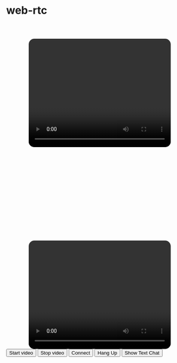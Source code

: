 web-rtc
=======
<!DOCTYPE html>
<html>
<head>
  <title>Video Conference - WebRTC</title>  
  <style>
    video {
    border-radius:15px;
    margin-top:40px;
    width: 380px;
    height: 290px;
    text-align: center;
    background-color: #CCCCCC;
    margin-left:60px;
    float: left;
    }

  </style>
  <link rel="stylesheet" type="text/css" href="css/style.css" />
    <link rel="stylesheet" type="text/css" href="css/style2.css" />
<script>
  var toggle = function() {
  var mydiv = document.getElementById('chatBlock');
    var mybtn = document.getElementById('btn2');
  if (mydiv.style.display === 'block' || mydiv.style.display === ''){
    mydiv.style.display = 'none';
	mybtn.textContent = "Show Text Chat";
	}
  else{
    mydiv.style.display = 'block';
	mybtn.textContent = "Hide Text Chat";
	}
  }
</script>
</head>

<body id="body">
  <div id="main">
		
   <div id="chatBlock" style="display:none"><table style="background: url('images/cb.jpg');cell-spacing:1px;border:0px;margin-left:220px;border-radius:15px;">	
		<tr>
			<td><input type="text" style="width:100px;" id="chatNick"></td>
			<td><input type="text" style="width:590px;" onKeyDown="javascript:sendChatMsg();" id="chatInputText"></td>
			<td id="xBtn"></td>
		</tr>
		<tr>
			<td colspan="3"><iframe id="chatFrame" src="about:blank" width="100%" height="100" style="background-image:url('images/cb.png');"></iframe></td>
		</tr>
	</table></div>
	
  <div id="livevideodivk" ><video id="sourcevid" style="background: url('images/cb.jpg');" autoplay></video></div>
  
   <div id="anim" style="visibility:hidden;"><img id="animation" src="images/anim.gif" width="210px" /></div>
			
  <div id="remotevideodivk" ><video id="remotevid" style="background: url('images/cb.jpg');" autoplay style="margin-left:30px;"></video></div>
  
  <br><br><br><br>
  <button id="btn" type="button" onClick="startVideo();">Start video</button>
  <button id="btn" type="button" onClick="stopVideo();">Stop video</button>
  <button id="btn" type="button" onClick="connect();" >Connect</button>
  <button id="btn" type="button" onClick="onHangUp();">Hang Up</button>
  <button id="btn2" type='button' onClick="toggle();">Show Text Chat</button>
  
  <br><br><br><br>
  
  
  </div>
  <script>
  var socket = new WebSocket('ws://127.0.0.1:1337/');  // change the IP address to your websocket server
  var stunServer = "stun.l.google.com:19302";
  var sourcevid = document.getElementById('sourcevid');
  var remotevid = document.getElementById('remotevid');
  var localStream = null;
  var remoteStream;
  var peerConn = null;
  var started = false;
  var isRTCPeerConnection = true;
  var mediaConstraints = {'mandatory': {
                            'OfferToReceiveAudio':true, 
                            'OfferToReceiveVideo':true }};
							
 var logg = function(s) { console.log(s); };
 
//for text chat
var chatInput;
var chatArea;
var chatNick;
var chatFrameObj;
myMid =Math.floor(Math.random()*100000);
myMid = "'"+myMid+"'";
chatInput = document.getElementById("chatInputText");
chatNick = document.getElementById("chatNick");
chatFrameObj = document.getElementById("chatFrame");
chatNick.value = myMid;


  // send the message to websocket server
  function sendMessage(message) {
	  var mymsg = JSON.stringify(message);
      logg("SEND: " + mymsg);
      socket.send(mymsg);
  }
 
  function createPeerConnection() {
	try {
      logg("Creating peer connection");
	  var servers = [];
	  servers.push({'url':'stun:' + stunServer});
	  var pc_config = {'iceServers':servers};	  
      peerConn = new webkitRTCPeerConnection(pc_config);
      peerConn.onicecandidate = onIceCandidate;
    } catch (e) {
	    try {
	      peerConn = new RTCPeerConnection('STUN ' + stunServer, onIceCandidate00);
	      isRTCPeerConnection = false;
	    } catch (e) {
	      logg("Failed to create PeerConnection, exception: " + e.message);
	    }
	}

    peerConn.onaddstream = onRemoteStreamAdded;
    peerConn.onremovestream = onRemoteStreamRemoved;
  }
 
  // when remote adds a stream, hand it on to the local video element
  function onRemoteStreamAdded(event) {
    logg("Added remote stream");
    remotevid.src = window.webkitURL.createObjectURL(event.stream);
  }
 
   function waitForRemoteVideo() {
    if (remoteStream.videoTracks.length === 0 || remotevid.currentTime > 0) {
      transitionToActive();
    } else {
      setTimeout(waitForRemoteVideo, 100);
    }
  }
  
    function transitionToActive() {
    remotevid.style.opacity = 1;
    card.style.webkitTransform = "rotateY(180deg)";
    setTimeout(function() { sourcevid.src = ""; }, 500);
    setStatus("<input type=\"button\" id=\"hangup\" value=\"Hang up\" onclick=\"onHangup()\" />");
  }
  
  // when remote removes a stream, remove it from the local video element
  function onRemoteStreamRemoved(event) {
    logg("Remove remote stream");
    remotevid.src = "";
  }
 
  function onIceCandidate(event) {
    if (event.candidate) {
      sendMessage({type: 'candidate',
                   label: event.candidate.sdpMLineIndex,
                   id: event.candidate.sdpMid,
                   candidate: event.candidate.candidate});
    } else {
      logg("End of candidates.");
    }
  }
 
  function onIceCandidate00(candidate, moreToFollow) {
    if (candidate) {
        sendMessage({type: 'candidate', label: candidate.label, candidate: candidate.toSdp()});
    }
    if (!moreToFollow) {
      logg("End of candidates.");
    }
  }
 
  // start the connection upon user request
  function connect() {
    if (!started && localStream) {
	  document.getElementById('anim').style.visibility='visible';
	  console.log("Creating PeerConnection.");
      createPeerConnection();
      logg('Adding local stream...');
      peerConn.addStream(localStream);
      started = true;
      logg("isRTCPeerConnection: " + isRTCPeerConnection);
 
	  //create offer
      if (isRTCPeerConnection) {
        peerConn.createOffer(setLocalAndSendMessage, null, mediaConstraints);
      } else {
        var offer = peerConn.createOffer(mediaConstraints);
        peerConn.setLocalDescription(peerConn.SDP_OFFER, offer);
        sendMessage({type: 'offer', sdp: offer.toSdp()});
        peerConn.startIce();
      }
 
    } else {
      alert("Local stream not running yet.");
    }
  }
 
  // accept connection request
  socket.addEventListener("message", onMessage, false);
  function onMessage(evt) {
    logg("RECEIVED: " + evt.data);
    if (isRTCPeerConnection)
      processSignalingMessage(evt.data);
    else
      processSignalingMessage00(evt.data);
  }
 
  function processSignalingMessage(message) {
    var msg = JSON.parse(message);
 
    if (msg.type === 'offer') {
 
      if (!started && localStream) {
	    createPeerConnection();
	    logg('Adding local stream...');
	    peerConn.addStream(localStream);
	    started = true;
        logg("isRTCPeerConnection: " + isRTCPeerConnection);
 
 
        if (isRTCPeerConnection) {
          //set remote description
          peerConn.setRemoteDescription(new RTCSessionDescription(msg));
          //create answer
		  console.log("Sending answer to peer.");
          peerConn.createAnswer(setLocalAndSendMessage, null, mediaConstraints);
        } else {
          //set remote description
          peerConn.setRemoteDescription(peerConn.SDP_OFFER, new SessionDescription(msg.sdp));
          //create answer
          var offer = peerConn.remoteDescription;
          var answer = peerConn.createAnswer(offer.toSdp(), mediaConstraints);
		  console.log("Sending answer to peer.");
          setLocalAndSendMessage00(answer);
        }
	  }
 
    } else if (msg.type === 'answer' && started) {
      peerConn.setRemoteDescription(new RTCSessionDescription(msg));
    } else if (msg.type === 'candidate' && started) {
      var candidate = new RTCIceCandidate({sdpMLineIndex:msg.label, candidate:msg.candidate});
      peerConn.addIceCandidate(candidate);
    } else if (msg.type == 'chat'){
    	addChatMsg(msg.nick, msg.cid, msg.data);
    } 
	else if (msg.type === 'bye' && started) {
      onRemoteHangUp();
    }
  }
 
  function processSignalingMessage00(message) {
    var msg = JSON.parse(message);
 
    // if (msg.type === 'offer')  --> will never happened since isRTCPeerConnection=true initially
	if (msg.type === 'answer' && started) {
      peerConn.setRemoteDescription(peerConn.SDP_ANSWER, new SessionDescription(msg.sdp));
    } else if (msg.type === 'candidate' && started) {
      var candidate = new IceCandidate(msg.label, msg.candidate);
      peerConn.processIceMessage(candidate);
    } else if (msg.type === 'bye' && started) {
      onRemoteHangUp();
    }
  }
 
  function setLocalAndSendMessage(sessionDescription) {
    peerConn.setLocalDescription(sessionDescription);
    sendMessage(sessionDescription);
  }
 
  function setLocalAndSendMessage00(answer) {
    peerConn.setLocalDescription(peerConn.SDP_ANSWER, answer);
    sendMessage({type: 'answer', sdp: answer.toSdp()});
    peerConn.startIce();
  }
 
  function onRemoteHangUp() {
    logg("Remote Hang up.");
    closeSession();
  }
 
  function onHangUp() {
    logg("Hang up.");
	document.getElementById('anim').style.visibility='hidden';
 	if (started) {
      sendMessage({type: 'bye'});
      closeSession();
    }
  }
 
  function closeSession() {
    peerConn.close();
    peerConn = null;
    started = false;
    remotevid.src = "";	
  }
 
  window.onbeforeunload = function() {
	if (started) {
      sendMessage({type: 'bye'});
    }
  }
 
  function startVideo() {
      // Replace the source of the video element with the stream from the camera
      try { 
        navigator.webkitGetUserMedia({audio: true, video: true}, successCallback, errorCallback);
      } catch (e) {
        navigator.webkitGetUserMedia("video,audio", successCallback, errorCallback);
      }
      function successCallback(stream) {
          sourcevid.src = window.webkitURL.createObjectURL(stream);
	      sourcevid.style.webkitTransform = "rotateY(180deg)";
          localStream = stream;
      }
      function errorCallback(error) {
          logg('An error occurred: [CODE ' + error.code + ']');
      }
  }
 
  function stopVideo() {
    sourcevid.src = "";
  }
  
  function sendChatMsg(){
	var classIdx = myMid.substr(myMid.length-1, 1);
	if(window.event.keyCode == 13){
		if(chatInput.value.length < 1){
			return;
		}
		console.log("msg will be sent -> "+chatInput.value);
		addChatMsg("Me", classIdx, chatInput.value);
		sendMessage({type:"chat", data:chatInput.value, mid:myMid, nick:chatNick.value, cid:classIdx});
		
		chatInput.value='';

	}
}

function addChatMsg(id, classIdx, msg){
	var msgP = document.createElement("span");
	var idSpan = document.createElement("span");
	idSpan.className="member"+classIdx;
	idSpan.innerText = id;
	var msgSpan = document.createElement("span");
	msgSpan.innerText = msg+"\r\n";
	var delimSpan = document.createElement("span");
	delimSpan.innerText = " : ";
	msgP.appendChild(idSpan);
	msgP.appendChild(delimSpan);
	msgP.appendChild(msgSpan);
	chatFrame.document.body.appendChild(msgP);
	chatFrame.document.body.scrollTop = 999999;
}
	
  </script>
</body>
<div style="height:50px"></div>
<!--Start Footer-->
		<div id="footer">
			<!--Start Grey Footer Bg-->
			<div id="grey_footer_bg">
				<!--Start Inner Div-->
				<!--End Inner Div-->
			</div>
			<!--End Grey Footer Bg-->
			<!--Start Green Footer Bg-->
			<!--End Green Footer Bg-->
		</div>
		<!--End Footer-->
</html>
